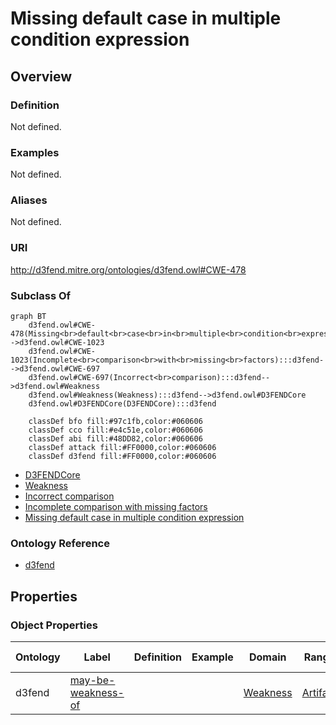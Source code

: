 # Missing default case in multiple condition expression

## Overview

### Definition
Not defined.

### Examples
Not defined.

### Aliases
Not defined.

### URI
http://d3fend.mitre.org/ontologies/d3fend.owl#CWE-478

### Subclass Of
```mermaid
graph BT
    d3fend.owl#CWE-478(Missing<br>default<br>case<br>in<br>multiple<br>condition<br>expression):::d3fend-->d3fend.owl#CWE-1023
    d3fend.owl#CWE-1023(Incomplete<br>comparison<br>with<br>missing<br>factors):::d3fend-->d3fend.owl#CWE-697
    d3fend.owl#CWE-697(Incorrect<br>comparison):::d3fend-->d3fend.owl#Weakness
    d3fend.owl#Weakness(Weakness):::d3fend-->d3fend.owl#D3FENDCore
    d3fend.owl#D3FENDCore(D3FENDCore):::d3fend
    
    classDef bfo fill:#97c1fb,color:#060606
    classDef cco fill:#e4c51e,color:#060606
    classDef abi fill:#48DD82,color:#060606
    classDef attack fill:#FF0000,color:#060606
    classDef d3fend fill:#FF0000,color:#060606
```

- [D3FENDCore](/docs/ontology/reference/model/D3FENDCore/D3FENDCore.md)
- [Weakness](/docs/ontology/reference/model/D3FENDCore/Weakness/Weakness.md)
- [Incorrect comparison](/docs/ontology/reference/model/D3FENDCore/Weakness/Incorrect%20comparison/Incorrect%20comparison.md)
- [Incomplete comparison with missing factors](/docs/ontology/reference/model/D3FENDCore/Weakness/Incorrect%20comparison/Incomplete%20comparison%20with%20missing%20factors/Incomplete%20comparison%20with%20missing%20factors.md)
- [Missing default case in multiple condition expression](/docs/ontology/reference/model/D3FENDCore/Weakness/Incorrect%20comparison/Incomplete%20comparison%20with%20missing%20factors/Missing%20default%20case%20in%20multiple%20condition%20expression/Missing%20default%20case%20in%20multiple%20condition%20expression.md)


### Ontology Reference
- [d3fend](http://d3fend.mitre.org/ontologies/d3fend.owl#)

## Properties
### Object Properties
| Ontology | Label | Definition | Example | Domain | Range | Inverse Of |
|----------|-------|------------|---------|--------|-------|------------|
| d3fend | [may-be-weakness-of](http://d3fend.mitre.org/ontologies/d3fend.owl#may-be-weakness-of) |  |  | [Weakness](/docs/ontology/reference/model/D3FENDCore/Weakness/Weakness.md) | [Artifact](/docs/ontology/reference/model/D3FENDCore/Artifact/Artifact.md) | [may-have-weakness](http://d3fend.mitre.org/ontologies/d3fend.owl#may-have-weakness) |

